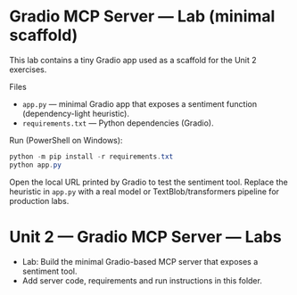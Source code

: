 # Gradio MCP Server — Lab (minimal scaffold)

This lab contains a tiny Gradio app used as a scaffold for the Unit 2 exercises.

Files

- `app.py` — minimal Gradio app that exposes a sentiment function (dependency-light heuristic).
- `requirements.txt` — Python dependencies (Gradio).

Run (PowerShell on Windows):

```powershell
python -m pip install -r requirements.txt
python app.py
```

Open the local URL printed by Gradio to test the sentiment tool. Replace the heuristic in `app.py` with a real model or TextBlob/transformers pipeline for production labs.
# Unit 2 — Gradio MCP Server — Labs

- Lab: Build the minimal Gradio-based MCP server that exposes a sentiment tool.
- Add server code, requirements and run instructions in this folder.
